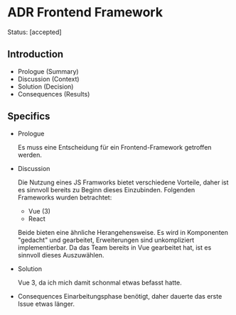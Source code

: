 # ADR Frontend Framework

Status: [accepted] 

## Introduction

- Prologue (Summary)
- Discussion (Context)
- Solution (Decision)
- Consequences (Results)

## Specifics

- Prologue

  Es muss eine Entscheidung für ein Frontend-Framework getroffen werden.

- Discussion

  Die Nutzung eines JS Framworks bietet verschiedene Vorteile, daher ist es sinnvoll bereits zu Beginn dieses Einzubinden. Folgenden Frameworks wurden betrachtet:

  - Vue (3)
  - React

  Beide bieten eine ähnliche Herangehensweise. Es wird in Komponenten "gedacht" und gearbeitet, Erweiterungen sind unkompliziert implementierbar. Da das Team bereits in Vue gearbeitet hat, ist es sinnvoll dieses Auszuwählen.

- Solution

  Vue 3, da ich mich damit schonmal etwas befasst hatte.

- Consequences
Einarbeitungsphase benötigt, daher dauerte das erste Issue etwas länger.